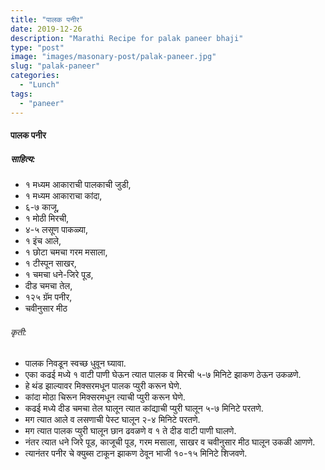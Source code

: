 ```yaml
---
title: "पालक पनीर"
date: 2019-12-26
description: "Marathi Recipe for palak paneer bhaji"
type: "post"
image: "images/masonary-post/palak-paneer.jpg"
slug: "palak-paneer"
categories: 
  - "Lunch"
tags:
  - "paneer"
---
```


#### पालक पनीर 



##### साहित्य:


- १ मध्यम आकाराची पालकाची जुडी,
- १ मध्यम आकाराचा कांदा,
- ६-७ काजू,
- १ मोठी मिरची,
- ४-५ लसूण पाकळ्या,
- १ इंच आले,
- १ छोटा चमचा गरम मसाला,
- १ टीस्पून साखर,
- १ चमचा धने-जिरे पूड,
- दीड चमचा तेल,
- १२५ ग्रॅम पनीर,
- चवीनुसार मीठ 



###### कृती:


- पालक निवडून स्वच्छ धुवून घ्यावा.
- एका कढई मध्ये १ वाटी पाणी घेऊन त्यात पालक व मिरची ५-७ मिनिटे झाकण ठेऊन उकळणे.
- हे थंड झाल्यावर मिक्सरमधून पालक प्युरी करून घेणे.
- कांदा मोठा चिरून मिक्सरमधून त्याची प्युरी करून घेणे.
- कढई मध्ये दीड चमचा तेल घालून त्यात कांद्याची प्युरी घालून ५-७ मिनिटे परतणे.
- मग त्यात आले व लसणाची पेस्ट घालून २-४ मिनिटे परतणे.
- मग त्यात पालक प्युरी घालून छान ढवळणे व १ ते दीड वाटी पाणी घालणे.
- नंतर त्यात धने जिरे पूड, काजूची पूड, गरम मसाला, साखर व चवीनुसार मीठ घालून उकळी आणणे.
- त्यानंतर पनीर चे क्युब्स टाकून झाकण ठेवून भाजी १०-१५ मिनिटे शिजवणे.
